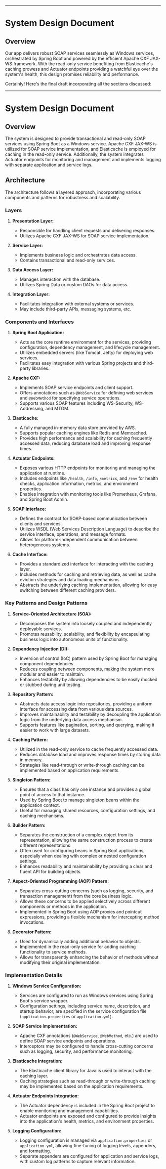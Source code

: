 
---

# System Design Document

## Overview

Our app delivers robust SOAP services seamlessly as Windows services, orchestrated by Spring Boot and powered by the efficient Apache CXF JAX-WS framework. With the read-only service benefiting from Elasticache's caching prowess and Actuator endpoints providing a watchful eye over the system's health, this design promises reliability and performance.

Certainly! Here's the final draft incorporating all the sections discussed:

---

# System Design Document

## Overview

The system is designed to provide transactional and read-only SOAP services using Spring Boot as a Windows service. Apache CXF JAX-WS is utilized for SOAP service implementation, and Elasticache is employed for caching in the read-only service. Additionally, the system integrates Actuator endpoints for monitoring and management and implements logging with separate application and service logs.

## Architecture

The architecture follows a layered approach, incorporating various components and patterns for robustness and scalability.

### Layers

1. **Presentation Layer:**
   - Responsible for handling client requests and delivering responses.
   - Utilizes Apache CXF JAX-WS for SOAP service implementation.

2. **Service Layer:**
   - Implements business logic and orchestrates data access.
   - Contains transactional and read-only services.

3. **Data Access Layer:**
   - Manages interaction with the database.
   - Utilizes Spring Data or custom DAOs for data access.

4. **Integration Layer:**
   - Facilitates integration with external systems or services.
   - May include third-party APIs, messaging systems, etc.

### Components and Interfaces

1. **Spring Boot Application:**
   - Acts as the core runtime environment for the services, providing configuration, dependency management, and lifecycle management.
   - Utilizes embedded servers (like Tomcat, Jetty) for deploying web services.
   - Facilitates easy integration with various Spring projects and third-party libraries.

2. **Apache CXF:**
   - Implements SOAP service endpoints and client support.
   - Offers annotations such as `@WebService` for defining web services and `@WebMethod` for specifying service operations.
   - Supports various SOAP features including WS-Security, WS-Addressing, and MTOM.

3. **Elasticache:**
   - A fully managed in-memory data store provided by AWS.
   - Supports popular caching engines like Redis and Memcached.
   - Provides high performance and scalability for caching frequently accessed data, reducing database load and improving response times.

4. **Actuator Endpoints:**
   - Exposes various HTTP endpoints for monitoring and managing the application at runtime.
   - Includes endpoints like `/health`, `/info`, `/metrics`, and `/env` for health checks, application information, metrics, and environment properties.
   - Enables integration with monitoring tools like Prometheus, Grafana, and Spring Boot Admin.

5. **SOAP Interface:**
   - Defines the contract for SOAP-based communication between clients and services.
   - Utilizes WSDL (Web Services Description Language) to describe the service interface, operations, and message formats.
   - Allows for platform-independent communication between heterogeneous systems.

6. **Cache Interface:**
   - Provides a standardized interface for interacting with the caching layer.
   - Includes methods for caching and retrieving data, as well as cache eviction strategies and data loading mechanisms.
   - Abstracts the underlying caching implementation, allowing for easy switching between different caching providers.

### Key Patterns and Design Patterns

1. **Service-Oriented Architecture (SOA):**
   - Decomposes the system into loosely coupled and independently deployable services.
   - Promotes reusability, scalability, and flexibility by encapsulating business logic into autonomous units of functionality.

2. **Dependency Injection (DI):**
   - Inversion of control (IoC) pattern used by Spring Boot for managing component dependencies.
   - Reduces coupling between components, making the system more modular and easier to maintain.
   - Enhances testability by allowing dependencies to be easily mocked or stubbed during unit testing.

3. **Repository Pattern:**
   - Abstracts data access logic into repositories, providing a uniform interface for accessing data from various data sources.
   - Improves maintainability and testability by decoupling the application logic from the underlying data access mechanism.
   - Supports features like pagination, sorting, and querying, making it easier to work with large datasets.

4. **Caching Pattern:**
   - Utilized in the read-only service to cache frequently accessed data.
   - Reduces database load and improves response times by storing data in memory.
   - Strategies like read-through or write-through caching can be implemented based on application requirements.

5. **Singleton Pattern:**
   - Ensures that a class has only one instance and provides a global point of access to that instance.
   - Used by Spring Boot to manage singleton beans within the application context.
   - Useful for managing shared resources, configuration settings, and caching mechanisms.

6. **Builder Pattern:**
   - Separates the construction of a complex object from its representation, allowing the same construction process to create different representations.
   - Often used for configuring beans in Spring Boot applications, especially when dealing with complex or nested configuration settings.
   - Enhances readability and maintainability by providing a clear and fluent API for building objects.

7. **Aspect-Oriented Programming (AOP) Pattern:**
   - Separates cross-cutting concerns (such as logging, security, and transaction management) from the core business logic.
   - Allows these concerns to be applied selectively across different components or methods in the application.
   - Implemented in Spring Boot using AOP proxies and pointcut expressions, providing a flexible mechanism for intercepting method invocations.

8. **Decorator Pattern:**
   - Used for dynamically adding additional behavior to objects.
   - Implemented in the read-only service for adding caching functionality to service methods.
   - Allows for transparently enhancing the behavior of methods without modifying their original implementation.

### Implementation Details

1. **Windows Service Configuration:**
   - Services are configured to run as Windows services using Spring Boot's service wrapper.
   - Configuration settings, including service name, description, and startup behavior, are specified in the service configuration file (`application.properties` or `application.yml`).

2. **SOAP Service Implementation:**
   - Apache CXF annotations (`@WebService`, `@WebMethod`, etc.) are used to define SOAP service endpoints and operations.
   - Interceptors may be configured to handle cross-cutting concerns such as logging, security, and performance monitoring.

3. **Elasticache Integration:**
   - The Elasticache client library for Java is used to interact with the caching layer.
   - Caching strategies such as read-through or write-through caching may be implemented based on the application requirements.

4. **Actuator Endpoints Integration:**
   - The Actuator dependency is included in the Spring Boot project to enable monitoring and management capabilities.
   - Actuator endpoints are exposed and configured to provide insights into the application's health, metrics, and environment properties.

5. **Logging Configuration:**
   - Logging configuration is managed via `application.properties` or `application.yml`, allowing fine-tuning of logging levels, appenders, and formatting.
   - Separate appenders are configured for application and service logs, with custom log patterns to capture relevant information.
